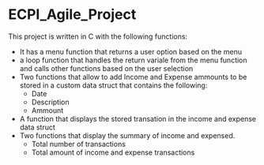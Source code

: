 # ECPI_Agile_Project
This project is written in C with the following functions:
- It has a menu function that returns a user option based on the menu 
- a loop function that handles the return variale from the menu function and calls other functions based on the user selection
- Two functions that allow to add Income and Expense ammounts to be stored in a custom data struct that contains the following:
  - Date
  - Description
  - Ammount
- A function that displays the stored transation in the income and expense data struct
- Two functions that display the summary of income and expensed.
  - Total number of transactions
  - Total amount of income and expense transactions


